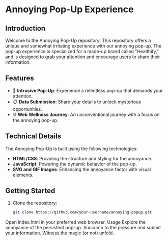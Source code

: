# Annoying Pop-Up Experience

## Introduction

Welcome to the Annoying Pop-Up repository! This repository offers a unique and somewhat irritating experience with our annoying pop-up. The pop-up experience is specialized for a made-up brand called "Healthify," and is designed to grab your attention and encourage users to share their information.

## Features

- 🚀 **Intrusive Pop-Up**: Experience a relentless pop-up that demands your attention.
- 📋 **Data Submission**: Share your details to unlock mysterious opportunities.
- 🌐 **Web Wellness Journey**: An unconventional journey with a focus on the annoying pop-up.

## Technical Details

The Annoying Pop-Up is built using the following technologies:

- **HTML/CSS**: Providing the structure and styling for the annoyance.
- **JavaScript**: Powering the dynamic behavior of the pop-up.
- **SVG and GIF Images**: Enhancing the annoyance factor with visual elements.

## Getting Started

1. Clone the repository:

   ```bash
   git clone https://github.com/your-username/annoying-popup.git
Open index.html in your preferred web browser.
Usage
Explore the annoyance of the persistent pop-up.
Succumb to the pressure and submit your information.
Witness the magic (or not) unfold.
